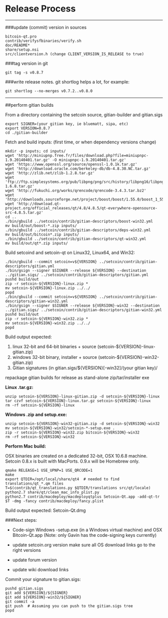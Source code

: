 Release Process
====================

* * *

###update (commit) version in sources


	bitcoin-qt.pro
	contrib/verifysfbinaries/verify.sh
	doc/README*
	share/setup.nsi
	src/clientversion.h (change CLIENT_VERSION_IS_RELEASE to true)

###tag version in git

	git tag -s v0.8.7

###write release notes. git shortlog helps a lot, for example:

	git shortlog --no-merges v0.7.2..v0.8.0

* * *

##perform gitian builds

 From a directory containing the setcoin source, gitian-builder and gitian.sigs
  
	export SIGNER=(your gitian key, ie bluematt, sipa, etc)
	export VERSION=0.8.7
	cd ./gitian-builder

 Fetch and build inputs: (first time, or when dependency versions change)

	mkdir -p inputs; cd inputs/
	wget 'http://miniupnp.free.fr/files/download.php?file=miniupnpc-1.9.20140401.tar.gz' -O miniupnpc-1.9.20140401.tar.gz'
	wget 'https://www.openssl.org/source/openssl-1.0.1k.tar.gz'
	wget 'http://download.oracle.com/berkeley-db/db-4.8.30.NC.tar.gz'
	wget 'http://zlib.net/zlib-1.2.8.tar.gz'
	wget 'ftp://ftp.simplesystems.org/pub/libpng/png/src/history/libpng16/libpng-1.6.8.tar.gz'
	wget 'http://fukuchi.org/works/qrencode/qrencode-3.4.3.tar.bz2'
	wget 'http://downloads.sourceforge.net/project/boost/boost/1.55.0/boost_1_55_0.tar.bz2'
	wget 'http://download.qt-project.org/official_releases/qt/4.8/4.8.5/qt-everywhere-opensource-src-4.8.5.tar.gz'
	cd ..
	./bin/gbuild ../setcoin/contrib/gitian-descriptors/boost-win32.yml
	mv build/out/boost-*.zip inputs/
	./bin/gbuild ../setcoin/contrib/gitian-descriptors/deps-win32.yml
	mv build/out/bitcoin*.zip inputs/
	./bin/gbuild ../setcoin/contrib/gitian-descriptors/qt-win32.yml
	mv build/out/qt*.zip inputs/

 Build setcoind and setcoin-qt on Linux32, Linux64, and Win32:
  
	./bin/gbuild --commit setcoin=v${VERSION} ../setcoin/contrib/gitian-descriptors/gitian.yml
	./bin/gsign --signer $SIGNER --release ${VERSION} --destination ../gitian.sigs/ ../setcoin/contrib/gitian-descriptors/gitian.yml
	pushd build/out
	zip -r setcoin-${VERSION}-linux.zip *
	mv setcoin-${VERSION}-linux.zip ../../
	popd
	./bin/gbuild --commit setcoin=v${VERSION} ../setcoin/contrib/gitian-descriptors/gitian-win32.yml
	./bin/gsign --signer $SIGNER --release ${VERSION}-win32 --destination ../gitian.sigs/ ../setcoin/contrib/gitian-descriptors/gitian-win32.yml
	pushd build/out
	zip -r setcoin-${VERSION}-win32.zip *
	mv setcoin-${VERSION}-win32.zip ../../
	popd

  Build output expected:

  1. linux 32-bit and 64-bit binaries + source (setcoin-${VERSION}-linux-gitian.zip)
  2. windows 32-bit binary, installer + source (setcoin-${VERSION}-win32-gitian.zip)
  3. Gitian signatures (in gitian.sigs/${VERSION}[-win32]/(your gitian key)/

repackage gitian builds for release as stand-alone zip/tar/installer exe

**Linux .tar.gz:**

	unzip setcoin-${VERSION}-linux-gitian.zip -d setcoin-${VERSION}-linux
	tar czvf setcoin-${VERSION}-linux.tar.gz setcoin-${VERSION}-linux
	rm -rf setcoin-${VERSION}-linux

**Windows .zip and setup.exe:**

	unzip setcoin-${VERSION}-win32-gitian.zip -d setcoin-${VERSION}-win32
	mv setcoin-${VERSION}-win32/setcoin-*-setup.exe .
	zip -r setcoin-${VERSION}-win32.zip bitcoin-${VERSION}-win32
	rm -rf setcoin-${VERSION}-win32

**Perform Mac build:**

  OSX binaries are created on a dedicated 32-bit, OSX 10.6.8 machine.
  Setcoin 0.8.x is built with MacPorts.  0.9.x will be Homebrew only.

	qmake RELEASE=1 USE_UPNP=1 USE_QRCODE=1
	make
	export QTDIR=/opt/local/share/qt4  # needed to find translations/qt_*.qm files
	T=$(contrib/qt_translations.py $QTDIR/translations src/qt/locale)
	python2.7 share/qt/clean_mac_info_plist.py
	python2.7 contrib/macdeploy/macdeployqtplus Setcoin-Qt.app -add-qt-tr $T -dmg -fancy contrib/macdeploy/fancy.plist

 Build output expected: Setcoin-Qt.dmg

###Next steps:

* Code-sign Windows -setup.exe (in a Windows virtual machine) and
  OSX Bitcoin-Qt.app (Note: only Gavin has the code-signing keys currently)

* update setcoin.org version
  make sure all OS download links go to the right versions

* update forum version

* update wiki download links

Commit your signature to gitian.sigs:

	pushd gitian.sigs
	git add ${VERSION}/${SIGNER}
	git add ${VERSION}-win32/${SIGNER}
	git commit -a
	git push  # Assuming you can push to the gitian.sigs tree
	popd

